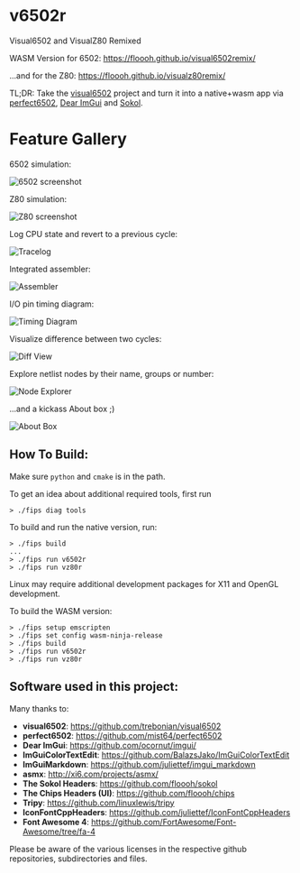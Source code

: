 # v6502r

Visual6502 and VisualZ80 Remixed

WASM Version for 6502: https://floooh.github.io/visual6502remix/

...and for the Z80: https://floooh.github.io/visualz80remix/

TL;DR: Take the [visual6502](https://github.com/trebonian/visual6502) project
and turn it into a native+wasm app via
[perfect6502](https://github.com/mist64/perfect6502), [Dear
ImGui](https://github.com/ocornut/imgui/) and
[Sokol](https://github.com/floooh/sokol).

# Feature Gallery

6502 simulation:

![6502 screenshot](screenshots/v6502r.jpg)

Z80 simulation:

![Z80 screenshot](screenshots/vz80r.jpg)

Log CPU state and revert to a previous cycle:

![Tracelog](screenshots/tracelog.jpg)

Integrated assembler:

![Assembler](screenshots/assembler.jpg)

I/O pin timing diagram:

![Timing Diagram](screenshots/timingdiagram.jpg)

Visualize difference between two cycles:

![Diff View](screenshots/diffview.jpg)

Explore netlist nodes by their name, groups or number:

![Node Explorer](screenshots/nodeexplorer.jpg)

...and a kickass About box ;)

![About Box](screenshots/about.jpg)

## How To Build:

Make sure ```python``` and ```cmake``` is in the path.

To get an idea about additional required tools, first run

```
> ./fips diag tools
```

To build and run the native version, run:

```
> ./fips build
...
> ./fips run v6502r
> ./fips run vz80r
```

Linux may require additional development packages for X11 and OpenGL development.

To build the WASM version:

```
> ./fips setup emscripten
> ./fips set config wasm-ninja-release
> ./fips build
> ./fips run v6502r
> ./fips run vz80r
```

## Software used in this project:

Many thanks to:

- **visual6502**: https://github.com/trebonian/visual6502
- **perfect6502**: https://github.com/mist64/perfect6502
- **Dear ImGui**: https://github.com/ocornut/imgui/
- **ImGuiColorTextEdit**: https://github.com/BalazsJako/ImGuiColorTextEdit
- **ImGuiMarkdown**: https://github.com/juliettef/imgui_markdown
- **asmx**: http://xi6.com/projects/asmx/
- **The Sokol Headers**: https://github.com/floooh/sokol
- **The Chips Headers (UI)**: https://github.com/floooh/chips
- **Tripy**: https://github.com/linuxlewis/tripy
- **IconFontCppHeaders**: https://github.com/juliettef/IconFontCppHeaders
- **Font Awesome 4**: https://github.com/FortAwesome/Font-Awesome/tree/fa-4

Please be aware of the various licenses in the respective
github repositories, subdirectories and files.

